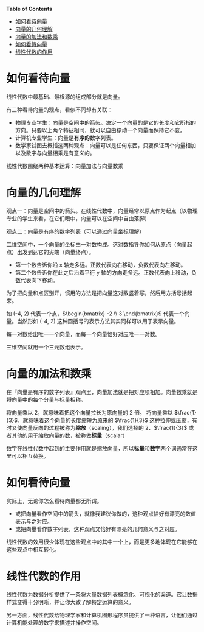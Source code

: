 <!-- markdown-toc start - Don't edit this section. Run M-x markdown-toc-generate-toc again -->
**Table of Contents**

- [如何看待向量](#如何看待向量)
- [向量的几何理解](#向量的几何理解)
- [向量的加法和数乘](#向量的加法和数乘)
- [如何看待向量](#如何看待向量)
- [线性代数的作用](#线性代数的作用)

<!-- markdown-toc end -->


# 如何看待向量
线性代数中最基础、最根源的组成部分就是向量。

有三种看待向量的观点，看似不同却有关联：
- 物理专业学生：向量是空间中的箭头。决定一个向量的是它的长度和它所指的方向。只要以上两个特征相同，就可以自由移动一个向量而保持它不变。
- 计算机专业学生：向量是**有序的**数字列表。
- 数学家试图去概括这两种观点：向量可以是任何东西，只要保证两个向量相加以及数字与向量相乘是有意义的。

线性代数围绕两种基本运算：向量加法与向量数乘

# 向量的几何理解
观点一：向量是空间中的箭头。在线性代数中，向量经常以原点作为起点（以物理专业的学生来看，在它们眼中，向量可以在空间中自由落脚）

观点二：向量是有序的数字列表（可以通过向量坐标理解）

二维空间中，一个向量的坐标由一对数构成。这对数指导你如何从原点（向量起点）出发到达它的尖端（向量终点）。
- 第一个数告诉你沿 x 轴走多远。正数代表向右移动，负数代表向左移动。
- 第二个数告诉你在此之后沿着平行 y 轴的方向走多远。正数代表向上移动，负数代表向下移动。

为了把向量和点区别开，惯用的方法是把向量这对数竖着写，然后用方括号括起来。

如 (-4, 2) 代表一个点，$\begin{bmatrix} -2 \\ 3 \end{bmatrix}$ 代表一个向量。当然形如 (-4, 2) 这种圆括号的表示方法其实同样可以用于表示向量。

每一对数给出唯一一个向量，而每一个向量恰好对应唯一一对数。

三维空间就用一个三元数组表示。

# 向量的加法和数乘
在『向量是有序的数字列表』观点里，向量加法就是把对应项相加。向量数乘就是将向量中的每个分量与标量相称。


将向量乘以 2，就意味着把这个向量拉长为原向量的 2 倍。
将向量乘以 $\frac{1}{3}$，就意味着这个向量的长度缩短为原来的 $\frac{1}{3}$
这种拉伸或压缩，有时又使向量反向的过程被称为**缩放**（scaling），我们选择的 2、$\frac{1}{3}$ 或者其他的用于缩放向量的数，被称做**标量**（scalar）

数字在线性代数中起到的主要作用就是缩放向量，所以**标量**和**数字**两个词通常在这里可以相互替换。

# 如何看待向量
实际上，无论你怎么看待向量都无所谓。
- 或把向量看作空间中的箭头，就像我建议你做的，这种观点恰好有漂亮的数值表示与之对应。
- 或把向量看作数字列表，这种观点又恰好有漂亮的几何意义与之对应。

线性代数的效用很少体现在这些观点中的其中一个上，而是更多地体现在它能够在这些观点中相互转化。

# 线性代数的作用
线性代数为数据分析提供了一条将大量数据列表概念化、可视化的渠道。它让数据样式变得十分明晰，并让你大致了解特定运算的意义。

另一方面，线性代数给物理学家和计算机图形程序员提供了一种语言，让他们通过计算机能处理的数字来描述并操作空间。